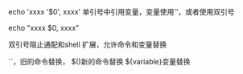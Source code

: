 echo 'xxxx '$0', xxxx'  单引号中引用变量，变量使用''，或者使用双引号

echo "xxxx $0, xxxx"

双引号阻止通配和shell 扩展，允许命令和变量替换

``，旧的命令替换， $()新的命令替换  ${variable}变量替换
